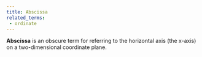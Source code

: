 ```yaml
---
title: Abscissa
related_terms:
 - ordinate
---
```


**Abscissa** is an obscure term for referring to the horizontal axis (the x-axis) on a two-dimensional coordinate plane.
